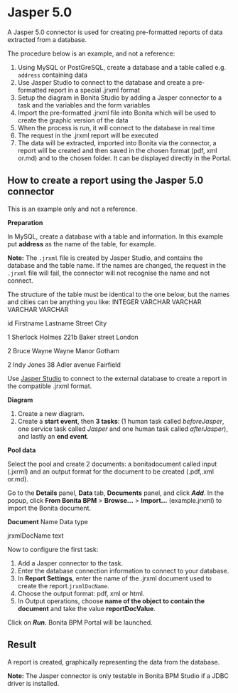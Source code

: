 # Jasper 5.0

A Jasper 5.0 connector is used for creating pre-formatted reports of data extracted from a database.

The procedure below is an example, and not a reference:

1. Using MySQL or PostGreSQL, create a database and a table called e.g. `address` containing data 
2. Use Jasper Studio to connect to the database and create a pre-formatted report in a special .jrxml format
3. Setup the diagram in Bonita Studio by adding a Jasper connector to a task and the variables and the form variables
4. Import the pre-formatted .jrxml file into Bonita which will be used to create the graphic version of the data
5. When the process is run, it will connect to the database in real time
6. The request in the .jrxml report will be executed
7. The data will be extracted, imported into Bonita via the connector, a report will be created and then saved in the chosen format (pdf, xml or.md) and to the chosen folder. 
It can be displayed directly in the Portal.

## How to create a report using the Jasper 5.0 connector

This is an example only and not a reference.

**Preparation**

In MySQL, create a database with a table and information. In this example put **address** as the name of the table, for example.

**Note:** The `.jrxml` file is created by Jasper Studio, and contains the database and the table name. If the names are changed, the request in the `.jrxml` file will fail, the connector will not recognise the name and not connect.

The structure of the table must be identical to the one below, but the names and cities can be anything you like:
INTEGER
VARCHAR
VARCHAR
VARCHAR
VARCHAR

id
Firstname
Lastname
Street
City

1
Sherlock
Holmes
221b Baker street
London

2
Bruce
Wayne
Wayne Manor
Gotham

2
Indy
Jones
38 Adler avenue
Fairfield

Use [Jasper Studio](http://community.jaspersoft.com/project/jaspersoft-studio) to connect to the external database to create a report in the compatible .jrxml format.

**Diagram**

1. Create a new diagram.
2. Create a **start event**, then **3 tasks**: 
(1 human task called _beforeJasper_, one service task called _Jasper_ and one human task called _afterJasper_), and lastly an **end event**.

**Pool data**

Select the pool and create 2 documents: a bonitadocument called input (.jxrml) and an output format for the document to be created (.pdf,.xml or.md).

Go to the **Details** panel, **Data** tab, **Documents** panel, and click **_Add_**. 
In the popup, click **From Bonita BPM** \> **Browse...** \> **Import...** (example.jrxml) to import the Bonita document.

**Document**
Name
Data type

jrxmlDocName
text

Now to configure the first task:

1. Add a Jasper connector to the task.
2. Enter the database connection information to connect to your database.
3. In **Report Settings**, enter the name of the .jrxml document used to create the report.`jrxmlDocName`.
4. Choose the output format: pdf, xml or html.
5. In Output operations, choose **name of the object to contain the document** and take the value **reportDocValue**.

Click on _**Run.**_ Bonita BPM Portal will be launched.

## Result

A report is created, graphically representing the data from the database. 

**Note:** The Jasper connector is only testable in Bonita BPM Studio if a JDBC driver is installed.